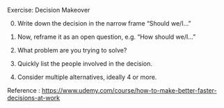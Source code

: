 Exercise: Decision Makeover

0) Write down the  decision in the narrow frame “Should we/I…”

1) Now, reframe it as an open question, e.g. “How should we/I…”

2) What problem are you trying to solve?

3) Quickly list the people involved in the decision.

4) Consider multiple alternatives, ideally 4 or more.



Reference : https://www.udemy.com/course/how-to-make-better-faster-decisions-at-work
